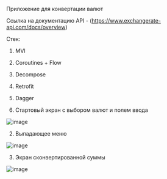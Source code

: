 Приложение для конвертации валют

Ссылка на документацию API - (https://www.exchangerate-api.com/docs/overview)

Стек:
1) MVI
2) Coroutines + Flow
3) Decompose
4) Retrofit
5) Dagger

1) Стартовый экран с выбором валют и полем ввода

![image](https://github.com/user-attachments/assets/a9c1f5b6-8235-474e-8a30-5924ba31c241)

2) Выпадающее меню

![image](https://github.com/user-attachments/assets/50409cda-5b25-4d3f-bfdc-514d5652f430)

3) Экран сконвертированной суммы

![image](https://github.com/user-attachments/assets/43e8f2c7-26cb-4935-9c36-a8d0602897f4)


